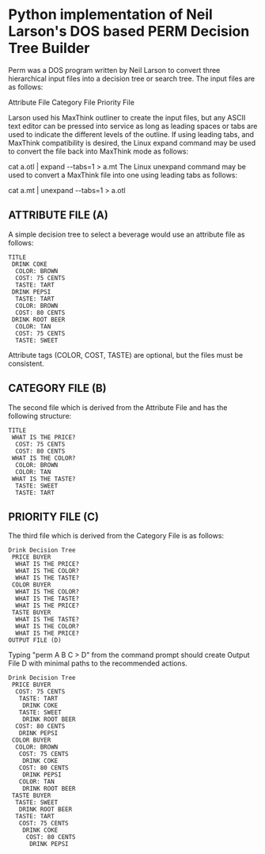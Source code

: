 # Python implementation of Neil Larson's DOS based PERM Decision Tree Builder

Perm was a DOS program written by Neil Larson to convert three hierarchical input files into a decision tree or search tree. The input files are as follows:

Attribute File
Category File
Priority File

Larson used his MaxThink outliner to create the input files, but any ASCII text editor can be pressed into service as long as leading spaces or tabs are used to indicate the different levels of the outline. If using leading tabs, and MaxThink compatibility is desired, the Linux expand command may be used to convert the file back into MaxThink mode as follows:

cat a.otl | expand --tabs=1 > a.mt
The Linux unexpand command may be used to convert a MaxThink file into one using leading tabs as follows:

cat a.mt | unexpand --tabs=1 > a.otl

## ATTRIBUTE FILE (A)
A simple decision tree to select a beverage would use an attribute file as follows:

```
TITLE
 DRINK COKE
  COLOR: BROWN
  COST: 75 CENTS
  TASTE: TART
 DRINK PEPSI
  TASTE: TART
  COLOR: BROWN
  COST: 80 CENTS
 DRINK ROOT BEER
  COLOR: TAN
  COST: 75 CENTS
  TASTE: SWEET
```
  
Attribute tags (COLOR, COST, TASTE) are optional, but the files must be consistent.

## CATEGORY FILE (B)
The second file which is derived from the Attribute File and has the following structure:

```
TITLE
 WHAT IS THE PRICE?
  COST: 75 CENTS
  COST: 80 CENTS
 WHAT IS THE COLOR?
  COLOR: BROWN
  COLOR: TAN
 WHAT IS THE TASTE?
  TASTE: SWEET
  TASTE: TART
```

## PRIORITY FILE (C)
The third file which is derived from the Category File is as follows:

```
Drink Decision Tree
 PRICE BUYER
  WHAT IS THE PRICE?
  WHAT IS THE COLOR?
  WHAT IS THE TASTE?
 COLOR BUYER
  WHAT IS THE COLOR?
  WHAT IS THE TASTE?
  WHAT IS THE PRICE?
 TASTE BUYER
  WHAT IS THE TASTE?
  WHAT IS THE COLOR?
  WHAT IS THE PRICE?
OUTPUT FILE (D)
```

Typing "perm A B C > D" from the command prompt should create Output File D with minimal paths to the recommended actions.

```
Drink Decision Tree
 PRICE BUYER
  COST: 75 CENTS
   TASTE: TART
    DRINK COKE
   TASTE: SWEET
    DRINK ROOT BEER
  COST: 80 CENTS
   DRINK PEPSI
 COLOR BUYER
  COLOR: BROWN
   COST: 75 CENTS
    DRINK COKE
   COST: 80 CENTS
    DRINK PEPSI
   COLOR: TAN
    DRINK ROOT BEER
 TASTE BUYER
  TASTE: SWEET
   DRINK ROOT BEER
  TASTE: TART
   COST: 75 CENTS
    DRINK COKE
     COST: 80 CENTS
      DRINK PEPSI
```

